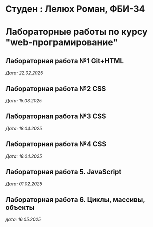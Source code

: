 # Студен : Лелюх Роман, ФБИ-34

# Лабораторные работы по курсу "web-програмирование"

## Лабораторная работа №1 Git+HTML

*Дата: 22.02.2025*

## Лабораторная работа №2 CSS

*Дата: 15.03.2025*

## Лабораторная работа №3 CSS

*Дата: 18.04.2025*

## Лабораторная работа №4 CSS

*Дата: 18.04.2025*

## Лабораторная работа 5. JavaScript

*Дата: 01.02.2025*

## Лабораторная работа 6. Циклы, массивы, объекты

*дата: 16.05.2025*